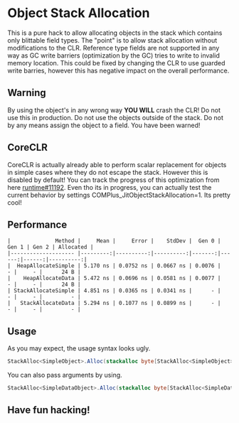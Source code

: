 # Object Stack Allocation
This is a pure hack to allow allocating objects in the stack which contains only blittable field types. The "point" is to allow stack allocation without modifications to the CLR. Reference type fields are not supported in any way as GC write barriers (optimization by the GC) tries to write to invalid memory location. This could be fixed by changing the CLR to use guarded write barries, however this has negative impact on the overall performance.

## Warning
By using the object's in any wrong way **YOU WILL** crash the CLR! Do not use this in production. Do not use the objects outside of the stack. Do not by any means assign the object to a field. You have been warned!

## CoreCLR
CoreCLR is actually already able to perform scalar replacement for objects in simple cases where they do not escape the stack. However this is disabled by default! You can track the progress of this optimization from here [runtime#11192](https://github.com/dotnet/runtime/issues/11192). Even tho its in progress, you can actually test the current behavior by settings COMPlus_JitObjectStackAllocation=1. Its pretty cool!

## Performance
```
|              Method |     Mean |     Error |    StdDev |  Gen 0 | Gen 1 | Gen 2 | Allocated |
|-------------------- |---------:|----------:|----------:|-------:|------:|------:|----------:|
|  HeapAllocateSimple | 5.170 ns | 0.0752 ns | 0.0667 ns | 0.0076 |     - |     - |      24 B |
|    HeapAllocateData | 5.472 ns | 0.0696 ns | 0.0581 ns | 0.0077 |     - |     - |      24 B |
| StackAllocateSimple | 4.851 ns | 0.0365 ns | 0.0341 ns |      - |     - |     - |         - |
|   StackAllocateData | 5.294 ns | 0.1077 ns | 0.0899 ns |      - |     - |     - |         - |
```

## Usage
As you may expect, the usage syntax looks ugly.

```csharp
StackAlloc<SimpleObject>.Alloc(stackalloc byte[StackAlloc<SimpleObject>.AllocAmount]);
```

You can also pass arguments by using.

```csharp
StackAlloc<SimpleDataObject>.Alloc(stackalloc byte[StackAlloc<SimpleDataObject>.AllocAmount], 0L);
```

## Have fun hacking!